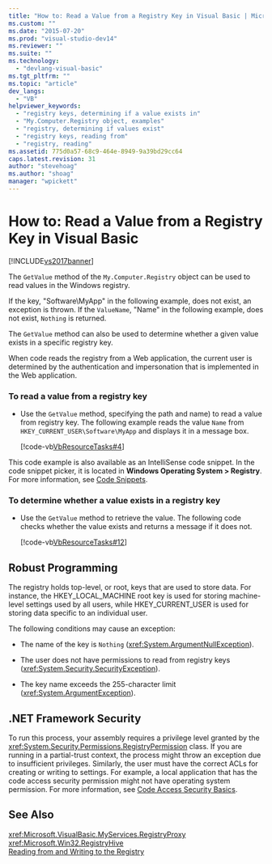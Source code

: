 ```yaml
---
title: "How to: Read a Value from a Registry Key in Visual Basic | Microsoft Docs"
ms.custom: ""
ms.date: "2015-07-20"
ms.prod: "visual-studio-dev14"
ms.reviewer: ""
ms.suite: ""
ms.technology: 
  - "devlang-visual-basic"
ms.tgt_pltfrm: ""
ms.topic: "article"
dev_langs: 
  - "VB"
helpviewer_keywords: 
  - "registry keys, determining if a value exists in"
  - "My.Computer.Registry object, examples"
  - "registry, determining if values exist"
  - "registry keys, reading from"
  - "registry, reading"
ms.assetid: 775d0a57-68c9-464e-8949-9a39bd29cc64
caps.latest.revision: 31
author: "stevehoag"
ms.author: "shoag"
manager: "wpickett"
---
```

# How to: Read a Value from a Registry Key in Visual Basic
[!INCLUDE[vs2017banner](../../../../includes/vs2017banner.md)]

The `GetValue` method of the `My.Computer.Registry` object can be used to read values in the Windows registry.  
  
 If the key, "Software\MyApp" in the following example, does not exist, an exception is thrown. If the `ValueName`,  "Name" in the following example, does not exist, `Nothing` is returned.  
  
 The `GetValue` method can also be used to determine whether a given value exists in a specific registry key.  
  
 When code reads the registry from a Web application, the current user is determined by the authentication and impersonation that is implemented in the Web application.  
  
### To read a value from a registry key  
  
-   Use the `GetValue` method, specifying the path and name) to read a value from registry key. The following example reads the value `Name` from `HKEY_CURRENT_USER\Software\MyApp` and displays it in a message box.  
  
     [!code-vb[VbResourceTasks#4](../../../../visual-basic/developing-apps/programming/computer-resources/codesnippet/visualbasic/how-to-read-a-value-from_1.vb)]  
  
 This code example is also available as an IntelliSense code snippet. In the code snippet picker, it is located in **Windows Operating System > Registry**. For more information, see [Code Snippets](/visual-studio/ide/code-snippets).  
  
### To determine whether a value exists in a registry key  
  
-   Use the `GetValue` method to retrieve the value. The following code checks whether the value exists and returns a message if it does not.  
  
     [!code-vb[VbResourceTasks#12](../../../../visual-basic/developing-apps/programming/computer-resources/codesnippet/visualbasic/how-to-read-a-value-from_2.vb)]  
  
## Robust Programming  
 The registry holds top-level, or root, keys that are used to store data. For instance, the HKEY_LOCAL_MACHINE root key is used for storing machine-level settings used by all users, while HKEY_CURRENT_USER is used for storing data specific to an individual user.  
  
 The following conditions may cause an exception:  
  
-   The name of the key is `Nothing` (<xref:System.ArgumentNullException>).  
  
-   The user does not have permissions to read from registry keys (<xref:System.Security.SecurityException>).  
  
-   The key name exceeds the 255-character limit (<xref:System.ArgumentException>).  
  
## .NET Framework Security  
 To run this process, your assembly requires a privilege level granted by the <xref:System.Security.Permissions.RegistryPermission> class. If you are running in a partial-trust context, the process might throw an exception due to insufficient privileges. Similarly, the user must have the correct ACLs for creating or writing to settings. For example, a local application that has the code access security permission might not have operating system permission. For more information, see [Code Access Security Basics](../Topic/Code%20Access%20Security%20Basics.md).  
  
## See Also  
 <xref:Microsoft.VisualBasic.MyServices.RegistryProxy>   
 <xref:Microsoft.Win32.RegistryHive>   
 [Reading from and Writing to the Registry](../../../../visual-basic/developing-apps/programming/computer-resources/reading-from-and-writing-to-the-registry.md)